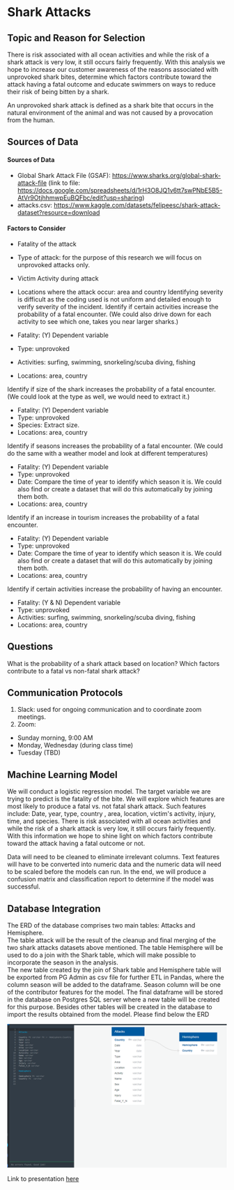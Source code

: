 # Shark Attacks

## Topic and Reason for Selection
There is risk associated with all ocean activities and while the risk of a shark attack is very low, it still occurs fairly frequently.  With this analysis we hope to increase our customer awareness of the reasons associated with unprovoked shark bites, determine which factors contribute toward the attack having a fatal outcome and educate swimmers on ways to reduce their risk of being bitten by a shark. 

An unprovoked shark attack is defined as a shark bite that occurs in the natural environment of the animal and was not caused by a provocation from the human.

## Sources of Data
#### Sources of Data
- Global Shark Attack File (GSAF): https://www.sharks.org/global-shark-attack-file (link to file: https://docs.google.com/spreadsheets/d/1rH3O8JQ1v6tt7swPNbE5B5-AtVr9OtjhhmwpEuBQFbc/edit?usp=sharing)
- attacks.csv: https://www.kaggle.com/datasets/felipeesc/shark-attack-dataset?resource=download

#### Factors to Consider
- Fatality of the attack
- Type of attack: for the purpose of this research we will focus on unprovoked attacks only.
- Victim Activity during attack
- Locations where the attack occur: area and country
Identifying severity is difficult as the coding used is not uniform and detailed enough to verify severity of the incident. 
Identify if certain activities increase the probability of a fatal encounter. (We could also drive down for each activity to see which one, takes you near larger sharks.)

- Fatality: (Y) Dependent variable
- Type: unprovoked 
- Activities: surfing, swimming, snorkeling/scuba diving, fishing
- Locations: area, country

Identify if size of the shark increases the probability of a fatal encounter. (We could look at the type as well, we would need to extract it.)

* Fatality: (Y) Dependent variable
* Type: unprovoked 
* Species: Extract size. 
* Locations: area, country

Identify if seasons increases the probability of a fatal encounter. (We could do the same with a weather model and look at different temperatures)

* Fatality: (Y) Dependent variable
* Type: unprovoked 
* Date: Compare the time of year to identify which season it is. We could also find or create a dataset that will do this automatically by joining them both. 
* Locations: area, country

Identify if an increase in tourism increases the probability of a fatal encounter. 

* Fatality: (Y) Dependent variable
* Type: unprovoked 
* Date: Compare the time of year to identify which season it is. We could also find or create a dataset that will do this automatically by joining them both. 
* Locations: area, country

Identify if certain activities increase the probability of having an encounter.

* Fatality: (Y & N) Dependent variable
* Type: unprovoked 
* Activities: surfing, swimming, snorkeling/scuba diving, fishing
* Locations: area, country

## Questions
What is the probability of a shark attack based on location?
Which factors contribute to a fatal vs non-fatal shark attack?

## Communication Protocols
1. Slack: used for ongoing communication and to coordinate zoom meetings.
2. Zoom: 
  - Sunday morning, 9:00 AM
  - Monday, Wednesday (during class time)
  - Tuesday (TBD)

## Machine Learning Model
We will conduct a logistic regression model. The target variable we are trying to predict is the fatality of the bite. We will explore which features are most likely to produce a fatal vs. not fatal shark attack. Such features include: Date, year, type, country , area, location, victim's activity, injury, time, and species.  There is risk associated with all ocean activities and while the risk of a shark attack is very low, it still occurs fairly frequently.  With this information we hope to shine light on which factors contribute toward the attack having a fatal outcome or not. 

Data will need to be cleaned to eliminate irrelevant columns. Text features will have to be converted into numeric data and the numeric data will need to be scaled before the models can run. In the end, we will produce a confusion matrix and classification report to determine if the model was successful.

## Database Integration

The ERD of the database comprises two main tables: Attacks and Hemisphere.   
The table attack will be the result of the cleanup and final merging of the two shark attacks datasets above mentioned.  The table Hemisphere will be used to do a join with the Shark table, which will make possible to incorporate the season in the analysis.   
The new table created by the join of Shark table and Hemisphere table will be exported from PG Admin as csv file for further ETL in Pandas,  where the column season will be added to the dataframe.  Season column will be one of the contributor features for the model. 
The final dataframe will be stored in the database on Postgres SQL server where a new table will be created for this purpose.  Besides other tables will be created in the database to import the results obtained from the model.
Please find below the ERD

![Database%20ERD](https://github.com/gcolareta/Shark_Attacks/blob/connectime4ever/Database%20ERD.png)

Link to presentation [here](https://docs.google.com/presentation/d/1-4ribN1Dg5gjK3FFSbmOSGDMfZ7oMYYi/edit?usp=sharing&ouid=110213487638788178903&rtpof=true&sd=true)
